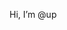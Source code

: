 Hi, I’m @up

<!---
orrrpuse/orrrpuse is a ✨ special ✨ repository because its `README.md` (this file) appears on your GitHub profile.
You can click the Preview link to take a look at your changes.
--->
